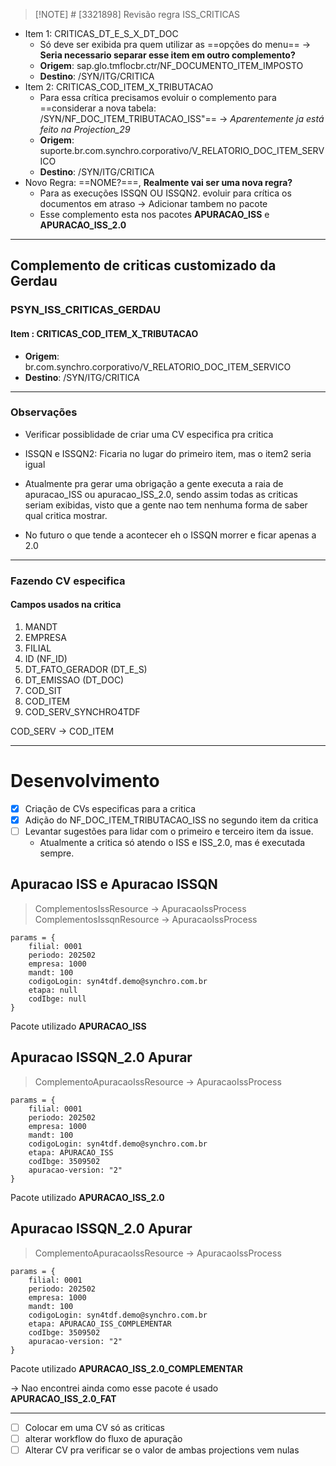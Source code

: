 
> [!NOTE] # [3321898] Revisão regra ISS_CRITICAS

- Item 1: CRITICAS_DT_E_S_X_DT_DOC
	- Só deve ser exibida pra quem utilizar as ==opções do menu== -> **Seria necessario separar esse item em outro complemento?**
	- **Origem**: sap.glo.tmflocbr.ctr/NF_DOCUMENTO_ITEM_IMPOSTO
	- **Destino**: /SYN/ITG/CRITICA
- Item 2: CRITICAS_COD_ITEM_X_TRIBUTACAO
	- Para essa crítica precisamos evoluir o complemento para ==considerar a nova tabela: /SYN/NF_DOC_ITEM_TRIBUTACAO_ISS"== -> *Aparentemente ja está feito na Projection_29*
	- **Origem**: suporte.br.com.synchro.corporativo/V_RELATORIO_DOC_ITEM_SERVICO
	- **Destino**: /SYN/ITG/CRITICA
- Novo Regra: ==NOME?===, **Realmente vai ser uma nova regra?**
	- Para as execuções ISSQN OU ISSQN2. evoluir para crítica os documentos em atraso -> Adicionar tambem no pacote
	- Esse complemento esta nos pacotes **APURACAO_ISS** e **APURACAO_ISS_2.0**

--- 
## Complemento de criticas customizado da Gerdau
### PSYN_ISS_CRITICAS_GERDAU
#### Item : **CRITICAS_COD_ITEM_X_TRIBUTACAO**
- **Origem**: br.com.synchro.corporativo/V_RELATORIO_DOC_ITEM_SERVICO
- **Destino**: /SYN/ITG/CRITICA
---
### Observações
- Verificar possiblidade de criar uma CV especifica pra critica
- ISSQN e ISSQN2: Ficaria no lugar do primeiro item, mas o item2 seria igual
- Atualmente pra gerar uma obrigação a gente executa a raia de apuracao_ISS ou apuracao_ISS_2.0, sendo assim todas as criticas seriam exibidas, visto que a gente nao tem nenhuma forma de saber qual critica mostrar.

- No futuro o que tende a acontecer eh o ISSQN morrer e ficar apenas a 2.0

---
### Fazendo CV especifica
#### Campos usados na critica
1. MANDT
2. EMPRESA
3. FILIAL
4. ID (NF_ID)
5. DT_FATO_GERADOR (DT_E_S)
6. DT_EMISSAO  (DT_DOC)
7. COD_SIT
8. COD_ITEM
9. COD_SERV_SYNCHRO4TDF

COD_SERV -> COD_ITEM

---
# Desenvolvimento
- [x] Criação de CVs especificas para a critica
- [x] Adição do NF_DOC_ITEM_TRIBUTACAO_ISS no segundo item da critica
- [ ] Levantar sugestões para lidar com o primeiro e terceiro item da issue.
	- Atualmente a critica só atendo o ISS e ISS_2.0, mas é executada sempre.


## Apuracao ISS e Apuracao ISSQN
> ComplementosIssResource -> ApuracaoIssProcess
> ComplementosIssqnResource -> ApuracaoIssProcess
```
params = {
	filial: 0001
	periodo: 202502
	empresa: 1000
	mandt: 100
	codigoLogin: syn4tdf.demo@synchro.com.br
	etapa: null
	codIbge: null
}
```
Pacote utilizado **APURACAO_ISS**

## Apuracao ISSQN_2.0 **Apurar**
>  ComplementoApuracaoIssResource -> ApuracaoIssProcess
```
params = {
	filial: 0001
	periodo: 202502
	empresa: 1000
	mandt: 100
	codigoLogin: syn4tdf.demo@synchro.com.br
	etapa: APURACAO_ISS
	codIbge: 3509502
	apuracao-version: "2"
}
```
Pacote utilizado **APURACAO_ISS_2.0**


## Apuracao ISSQN_2.0 **Apurar**
>  ComplementoApuracaoIssResource -> ApuracaoIssProcess
```
params = {
	filial: 0001
	periodo: 202502
	empresa: 1000
	mandt: 100
	codigoLogin: syn4tdf.demo@synchro.com.br
	etapa: APURACAO_ISS_COMPLEMENTAR
	codIbge: 3509502
	apuracao-version: "2"
}
```
Pacote utilizado **APURACAO_ISS_2.0_COMPLEMENTAR**


-> Nao encontrei ainda como esse pacote é usado **APURACAO_ISS_2.0_FAT**


---
- [ ] Colocar em uma CV só as criticas
- [ ] alterar workflow do fluxo de apuração
- [ ] Alterar CV pra verificar se o valor de ambas projections vem nulas